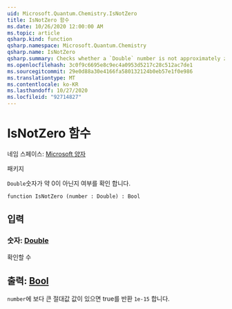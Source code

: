 ```yaml
---
uid: Microsoft.Quantum.Chemistry.IsNotZero
title: IsNotZero 함수
ms.date: 10/26/2020 12:00:00 AM
ms.topic: article
qsharp.kind: function
qsharp.namespace: Microsoft.Quantum.Chemistry
qsharp.name: IsNotZero
qsharp.summary: Checks whether a `Double` number is not approximately zero.
ms.openlocfilehash: 3c0f9c6695e8c9ec4a0953d5217c28c512ac7de1
ms.sourcegitcommit: 29e0d88a30e4166fa580132124b0eb57e1f0e986
ms.translationtype: MT
ms.contentlocale: ko-KR
ms.lasthandoff: 10/27/2020
ms.locfileid: "92714827"
---
```

# <a name="isnotzero-function"></a>IsNotZero 함수

네임 스페이스: [Microsoft 양자](xref:Microsoft.Quantum.Chemistry)

패키지 [](https://nuget.org/packages/)


`Double`숫자가 약 0이 아닌지 여부를 확인 합니다.

```qsharp
function IsNotZero (number : Double) : Bool
```


## <a name="input"></a>입력

### <a name="number--double"></a>숫자: [Double](xref:microsoft.quantum.lang-ref.double)

확인할 수



## <a name="output--bool"></a>출력: [Bool](xref:microsoft.quantum.lang-ref.bool)

`number`에 보다 큰 절대값 값이 있으면 true를 반환 `1e-15` 합니다.
